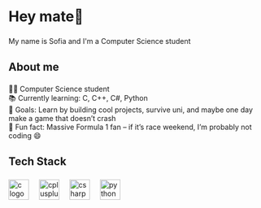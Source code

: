 <h1 align="left">Hey mate👋</h1>

###

<p align="left">My name is Sofia and I'm a Computer Science student</p>

###

<h2 align="left">About me</h2>

###

<p align="left">👨‍💻 Computer Science student<br>📚 Currently learning: C, C++, C#, Python<br>🎯 Goals: Learn by building cool projects, survive uni, and maybe one day make a game that doesn’t crash<br>🎲 Fun fact: Massive Formula 1 fan – if it’s race weekend, I’m probably not coding 😄</p>

###

<h2 align="left">Tech Stack</h2>

###

<div align="left">
  <img src="https://cdn.jsdelivr.net/gh/devicons/devicon/icons/c/c-original.svg" height="40" alt="c logo"  />
  <img width="12" />
  <img src="https://cdn.jsdelivr.net/gh/devicons/devicon/icons/cplusplus/cplusplus-original.svg" height="40" alt="cplusplus logo"  />
  <img width="12" />
  <img src="https://cdn.jsdelivr.net/gh/devicons/devicon/icons/csharp/csharp-original.svg" height="40" alt="csharp logo"  />
  <img width="12" />
  <img src="https://cdn.jsdelivr.net/gh/devicons/devicon/icons/python/python-original.svg" height="40" alt="python logo"  />
</div>

###
